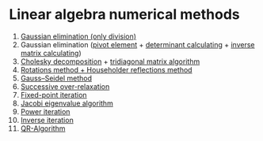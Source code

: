 # Linear algebra numerical methods
1. [Gaussian elimination (only division)](./gaussian_elimination/gaussian_elimination)
2. Gaussian elimination ([pivot element](./pivot_determinant_inverse/gaussian_elimination_pivot/gaussian_elimination_pivot) + [determinant calculating](./pivot_determinant_inverse/gaussian_elimination_determinant/gaussian_elimination_determinant/) + [inverse matrix calculating](./pivot_determinant_inverse/gaussian_elimination_inverse/gaussian_elimination_inverse/))
3. [Cholesky decomposition](./cholesky_tridiagonal/cholesky_decomposition/cholesky_decomposition/) + [tridiagonal matrix algorithm](./cholesky_tridiagonal/tridiagonal_matrix_algorithm/tridiagonal_matrix_algorithm/)
4. [Rotations method + Householder reflections method]()
5. [Gauss–Seidel method]()
6. [Successive over-relaxation]()
7. [Fixed-point iteration]()
8. [Jacobi eigenvalue algorithm]()
9. [Power iteration]()
10. [Inverse iteration]()
11. [QR-Algorithm]()
